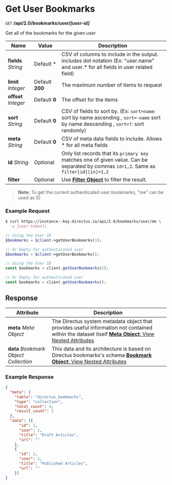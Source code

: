 # Get User Bookmarks

<span class="request">`GET` **/api/2.0/bookmarks/user/_[user-id]_**</span>

<span class="description">Get all of the bookmarks for the given user</span>

<span class="arguments">Name</span> | Value | Description
--------------|--------------- | ----------------------
**fields**  _String_ |  <span class="default">Default *</span>  |  CSV of columns to include in the output. includes dot notation (Ex: "user.name" and user.* for all fields in user related field)
**limit** _Integer_  |  <span class="default">Default **200**</span>  |  The maximum number of items to request
**offset**  _Integer_ |  <span class="default">Default **0**</span>  |  The offset for the items
**sort**  _String_ |  <span class="default">Default **0**</span>  |  CSV of fields to sort by. (Ex: `sort=name`: sort by name ascending , `sort=-name` sort by name descending , `sort=?`: sort randomly) 
**meta**  _String_ |  <span class="default">Default **0**</span>  |  CSV of meta data fields to include. Allows * for all meta fields
**id** _String_  |  <span class="default">Optional</span>  |  Only list records that its `primary key` matches one of given value. Can be separated by commas `id=1,2`. Same as `filter[id][in]=1,2`
**filter** | <span class="default">Optional</span> | Use [**Filter Object**](/overview/filters.md) to filter the result.

> **Note:** To get the current authenticated user bookmarks, "me" can be used as ID 

### Example Request

```bash
$ curl https://instance--key.directus.io/api/2.0/bookmarks/user/me \
  -u [user-token]:
```

```php
// Using the User ID
$bookmarks = $client->getUserBookmarks(1);

// Or Empty for authenticated user
$bookmarks = $client->getUserBookmarks();
```

```javascript
// Using the User ID
const bookmarks = client.getUserBookmarks(1);

// Or Empty for authenticated user
const bookmarks = client.getUserBookmarks();
```

## Response

<span class="attributes">Attribute</span> | Description
---------|------------
**meta** _Meta Object_ | The Directus system metadata object that provides useful information not contained within the dataset itself [**Meta Object**: View Nested Attributes](/overview/objects-model.md#meta-object)
**data** _Bookmark Object Collection_ | <span class="custom">This data and its architecture is based on Directus bookmarks's schema</span> [**Bookmark Object**: View Nested Attributes](/overview/objects-model.md#bookmark-object)

### Example Response

```json
{
  "meta": {
    "table": "directus_bookmarks",
    "type": "collection",
    "total_count": 4,
    "result_count": 2
  },
  "data": [{
      "id": 1,
      "user": 1,
      "title": "Draft Articles",
      "url": ""
    },
    {
      "id": 2,
      "user": 1,
      "title": "Published Articles",
      "url": ""
    }]
}
```
